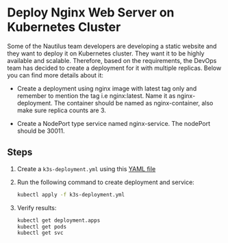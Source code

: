 # Deploy Nginx Web Server on Kubernetes Cluster

Some of the Nautilus team developers are developing a static website and they want to deploy it on Kubernetes cluster. They want it to be highly available and scalable. Therefore, based on the requirements, the DevOps team has decided to create a deployment for it with multiple replicas. Below you can find more details about it:

- Create a deployment using nginx image with latest tag only and remember to mention the tag i.e nginx:latest. Name it as nginx-deployment. The container should be named as nginx-container, also make sure replica counts are 3.

- Create a NodePort type service named nginx-service. The nodePort should be 30011.

## Steps

1. Create a `k3s-deployment.yml` using this [YAML file](../files/k3s-deployment-056.yaml)
2. Run the following command to create deployment and service:

    ```sh
    kubectl apply -f k3s-deployment.yml
    ```

3. Verify results:

    ```sh
    kubectl get deployment.apps
    kubectl get pods
    kubectl get svc
    ```
